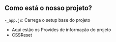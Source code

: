 ## Como está o nosso projeto?

-`_app.js`: Carrega o setup base do projeto
- Aqui estão os Provides de informação do projeto
- CSSReset